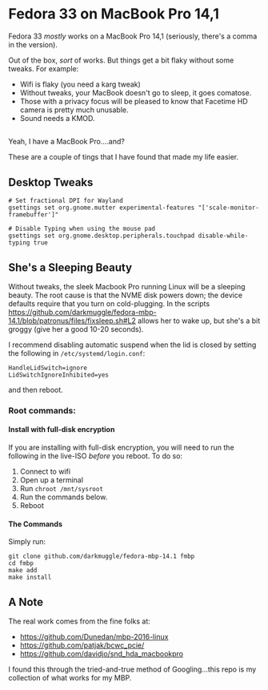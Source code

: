 # Fedora 33 on MacBook Pro 14,1

Fedora 33 _mostly_ works on a MacBook Pro 14,1 (seriously, there's a comma in the version).

Out of the box, _sort_ of works. But things get a bit flaky without some tweaks. For example:
- Wifi is flaky (you need a karg tweak)
- Without tweaks, your MacBook doesn't go to sleep, it goes comatose.
- Those with a privacy focus will be pleased to know that Facetime HD camera is pretty much unusable.
- Sound needs a KMOD.

##
Yeah, I have a MacBook Pro....and?

These are a couple of tings that I have found that made my life easier.

## Desktop Tweaks

```
# Set fractional DPI for Wayland
gsettings set org.gnome.mutter experimental-features "['scale-monitor-framebuffer']"

# Disable Typing when using the mouse pad
gsettings set org.gnome.desktop.peripherals.touchpad disable-while-typing true
```

## She's a Sleeping Beauty

Without tweaks, the sleek Macbook Pro running Linux will be a sleeping beauty. The root cause is that the NVME disk powers down; the device defaults require that you turn on cold-plugging. In the scripts https://github.com/darkmuggle/fedora-mbp-14.1/blob/patronus/files/fixsleep.sh#L2 allows her to wake up, but she's a bit groggy (give her a good 10-20 seconds).

I recommend disabling automatic suspend when the lid is closed by setting the following in `/etc/systemd/login.conf`:
```
HandleLidSwitch=ignore
LidSwitchIgnoreInhibited=yes
```
and then reboot.

### Root commands:

#### Install with full-disk encryption

If you are installing with full-disk encryption, you will need to run the following in the live-ISO _before_ you reboot. To do so:
1. Connect to wifi
1. Open up a terminal
1. Run `chroot /mnt/sysroot`
1. Run the commands below.
1. Reboot

#### The Commands

Simply run:
```
git clone github.com/darkmuggle/fedora-mbp-14.1 fmbp
cd fmbp
make add
make install
```

## A Note

The real work comes from the fine folks at:

- https://github.com/Dunedan/mbp-2016-linux
- https://github.com/patjak/bcwc_pcie/
- https://github.com/davidjo/snd_hda_macbookpro

I found this through the tried-and-true method of Googling...this repo is my collection of what works for my MBP.
